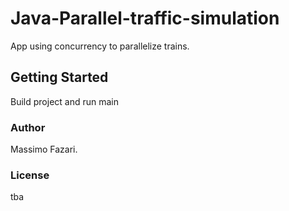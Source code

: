 # Java-Parallel-traffic-simulation

App using concurrency to parallelize trains.

## Getting Started

Build project and run main


### Author

Massimo Fazari. 

### License

tba
